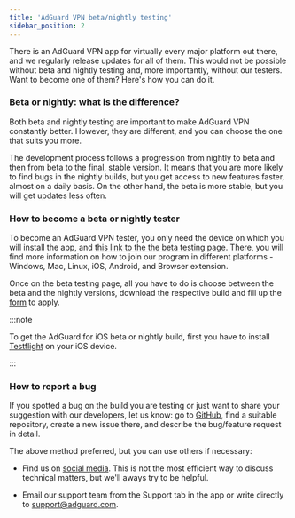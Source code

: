 ```yaml
---
title: 'AdGuard VPN beta/nightly testing'
sidebar_position: 2
---
```


There is an AdGuard VPN app for virtually every major platform out there, and we regularly release updates for all of them. This would not be possible without beta and nightly testing and, more importantly, without our testers. Want to become one of them? Here's how you can do it.

### Beta or nightly: what is the difference?

Both beta and nightly testing are important to make AdGuard VPN constantly better. However, they are different, and you can choose the one that suits you more.

The development process follows a progression from nightly to beta and then from beta to the final, stable version. It means that you are more likely to find bugs in the nightly builds, but you get access to new features faster, almost on a daily basis. On the other hand, the beta is more stable, but you will get updates less often.

### How to become a beta or nightly tester

To become an AdGuard VPN tester, you only need the device on which you will install the app, and [this link to the the beta testing page](https://adguard-vpn.com/en/beta.html). There, you will find more information on how to join our program in different platforms - Windows, Mac, Linux, iOS, Android, and Browser extension.

Once on the beta testing page, all you have to do is choose between the beta and the nightly versions, download the respective build and fill up the [form](https://surveys.adguard.com/en/vpn_beta_testing_program/form.html) to apply.

:::note

To get the AdGuard for iOS beta or nightly build, first you have to install [Testflight](https://apps.apple.com/app/testflight/id899247664) on your iOS device.

:::

### How to report a bug

If you spotted a bug on the build you are testing or just want to share your suggestion with our developers, let us know: go to [GitHub](https://github.com/AdguardTeam/), find a suitable repository, create a new issue there, and describe the bug/feature request in detail.

The above method preferred, but you can use others if necessary:

- Find us on [social media](https://adguardvpn-help.com/en/discuss.html). This is not the most efficient way to discuss technical matters, but we'll aways try to be helpful.

- Email our support team from the Support tab in the app or write directly to [support@adguard.com](mailto:support@adguard.com).
